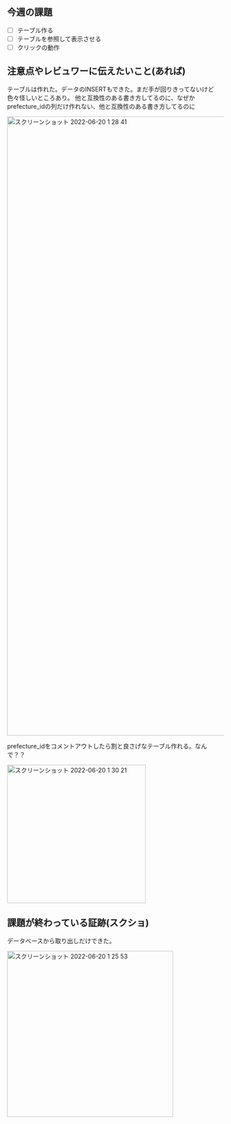 ## 今週の課題
- [ ] テーブル作る			
- [ ] テーブルを参照して表示させる			
- [ ] クリックの動作

## 注意点やレビュワーに伝えたいこと(あれば)
テーブルは作れた。データのINSERTもできた。まだ手が回りきってないけど色々怪しいところあり。
他と互換性のある書き方してるのに、なぜかprefecture_idの列だけ作れない、他と互換性のある書き方してるのに

<img width="1440" alt="スクリーンショット 2022-06-20 1 28 41" src="https://user-images.githubusercontent.com/86601605/174490968-009cce78-4e28-44f0-97cd-bc153cb8fef1.png">

prefecture_idをコメントアウトしたら割と良さげなテーブル作れる。なんで？？

<img width="322" alt="スクリーンショット 2022-06-20 1 30 21" src="https://user-images.githubusercontent.com/86601605/174491019-237b2f69-0064-4a73-b8a8-75e01e033652.png">


## 課題が終わっている証跡(スクショ)
データベースから取り出しだけできた。

<img width="386" alt="スクリーンショット 2022-06-20 1 25 53" src="https://user-images.githubusercontent.com/86601605/174490762-d12744c8-0dab-4d49-9bca-9e3995d91c1c.png">
